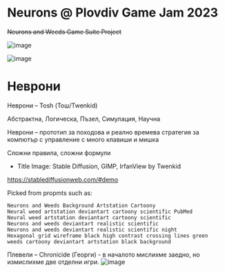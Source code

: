 # Neurons @ Plovdiv Game Jam 2023

<s>Neurons and Weeds Game Suite Project</s>

![image](https://github.com/Twenkid/PlovdivGameJam2023-Neurons-And-Weeds/blob/main/Slides/Neurons-and-Weeds-Logo.png)

![image](https://user-images.githubusercontent.com/23367640/216789026-f65c042c-582b-4841-b988-36a48181f53b.png)

# Неврони

Неврони – Tosh (Тош/Twenkid)

Абстрактна, Логическа, Пъзел, Симулация, Научна

Неврони – прототип за походова и реално времева стратегия за компютър с управление с много клавиши и мишка

Сложни правила, сложни формули


* Title Image: Stable Diffusion, GIMP, IrfanView by Twenkid

https://stablediffusionweb.com/#demo

Picked from propmts such as:
```
Neurons and Weeds Background Artstation Cartoony
Neural weed artstation deviantart cartoony scientific PubMed
Neural weed artstation deviantart cartoony scientific
Neurons and weeds deviantart realistic scientific
Neurons and weeds deviantart realistic scientific night
Hexagonal grid wireframe black high contrast crossing lines green
weeds cartoony deviantart artstation black background
```

Плевели – Chronicide (Георги) - в началото мислихме заедно, но измислихме две отделни игри.
![image](https://user-images.githubusercontent.com/23367640/216789510-8ebfa7f2-db12-43d8-a82d-86d964b68044.png)
